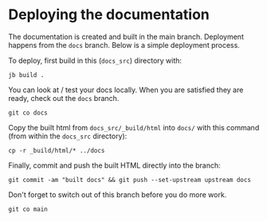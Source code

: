 # Deploying the documentation

The documentation is created and built in the main branch.
Deployment happens from the `docs` branch.
Below is a simple deployment process.

To deploy, first build in this (`docs_src`) directory with:
```
jb build .
```
You can look at / test your docs locally.
When you are satisfied they are ready, check out the `docs` branch.
```
git co docs
```
Copy the built html from `docs_src/_build/html` into `docs/` with
this command (from within the `docs_src` directory):
```
cp -r _build/html/* ../docs
```
Finally, commit and push the built HTML directly into the branch:
```
git commit -am "built docs" && git push --set-upstream upstream docs
```
Don't forget to switch out of this branch before you do more work.
```
git co main
```
